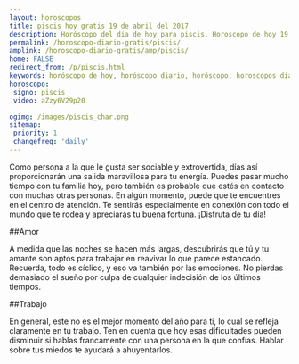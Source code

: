 ```yaml
---
layout: horoscopos
title: piscis hoy gratis 19 de abril del 2017 
description: Horóscopo del dia de hoy para piscis. Horoscopo de hoy 19 de abril del 2017. Las predicciones de amor, trabajo, vida personal gratis.
permalink: /horoscopo-diario-gratis/piscis/
amplink: /horoscopo-diario-gratis/amp/piscis/
home: FALSE
redirect_from: /p/piscis.html
keywords: horóscopo de hoy, horóscopo diario, horóscopo, horoscopos diarios gratis del dia de hoy, horóscopo diario gratis,horóscopo 2017, horóscopo esperanza gracia, horoscopo piscis hoy, horoscop, horóscopos gratis, horoscopo piscis, horoscopo piscis 2017, Tarot, Astrologia, Zodíaco, piscis, horoscopo gratis
horoscopo:
 signo: piscis
 video: aZzy6V29p20

ogimg: /images/piscis_char.png
sitemap:
 priority: 1
 changefreq: 'daily'
---
```



Como persona a la que le gusta ser sociable y extrovertida, días así proporcionarán una salida maravillosa para tu energía. Puedes pasar mucho tiempo con tu familia hoy, pero también es probable que estés en contacto con muchas otras personas. En algún momento, puede que te encuentres en el centro de atención. Te sentirás especialmente en conexión con todo el mundo que te rodea y apreciarás tu buena fortuna. ¡Disfruta de tu día!

##Amor

A medida que las noches se hacen más largas, descubrirás que tú y tu amante son aptos para trabajar en reavivar lo que parece estancado. Recuerda, todo es cíclico, y eso va también por las emociones. No pierdas demasiado el sueño por culpa de cualquier indecisión de los últimos tiempos.

##Trabajo

En general, este no es el mejor momento del año para ti, lo cual se refleja claramente en tu trabajo. Ten en cuenta que hoy esas dificultades pueden disminuir si hablas francamente con una persona en la que confías. Hablar sobre tus miedos te ayudará a ahuyentarlos.